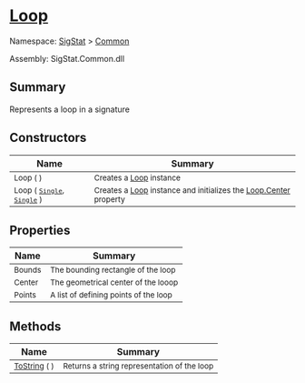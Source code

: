 # [Loop](./Loop.md)

Namespace: [SigStat]() > [Common](./README.md)

Assembly: SigStat.Common.dll

## Summary
Represents a loop in a signature

## Constructors

| Name | Summary | 
| --- | --- | 
| <sub>Loop (  )</sub>| <sub>Creates a [Loop](https://github.com/hargitomi97/sigstat/blob/master/docs/md/SigStat/Common/Loop.md) instance</sub>| <br>
| <sub>Loop ( [`Single`](https://docs.microsoft.com/en-us/dotnet/api/System.Single), [`Single`](https://docs.microsoft.com/en-us/dotnet/api/System.Single) )</sub>| <sub>Creates a [Loop](https://github.com/hargitomi97/sigstat/blob/master/docs/md/SigStat/Common/Loop.md) instance and initializes the [Loop.Center](https://github.com/hargitomi97/sigstat/blob/master/docs/md/SigStat/Common/Loop.md) property</sub>| <br>


## Properties

| Name | Summary | 
| --- | --- | 
| <sub>Bounds</sub>| <sub>The bounding rectangle of the loop</sub>| <br>
| <sub>Center</sub>| <sub>The geometrical center of the looop</sub>| <br>
| <sub>Points</sub>| <sub>A list of defining points of the loop</sub>| <br>


## Methods

| Name | Summary | 
| --- | --- | 
| <sub>[ToString](./Methods/Loop-100663344.md) (  )</sub>| <sub>Returns a string representation of the loop</sub>| <br>


